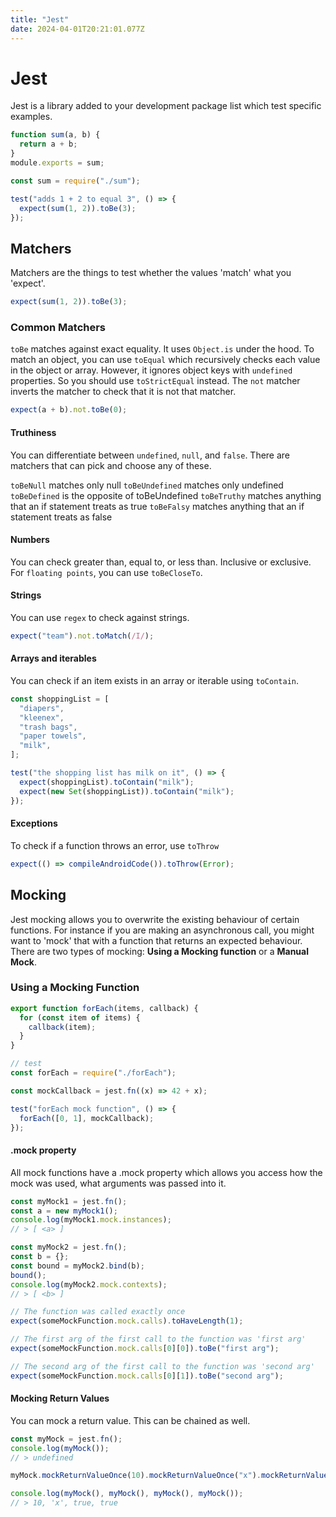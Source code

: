 ```yaml
---
title: "Jest"
date: 2024-04-01T20:21:01.077Z
---
```


# Jest

Jest is a library added to your development package list which test specific examples.

```javascript
function sum(a, b) {
  return a + b;
}
module.exports = sum;
```

```javascript
const sum = require("./sum");

test("adds 1 + 2 to equal 3", () => {
  expect(sum(1, 2)).toBe(3);
});
```

## Matchers

Matchers are the things to test whether the values 'match' what you 'expect'.

```javascript
expect(sum(1, 2)).toBe(3);
```

### Common Matchers

`toBe` matches against exact equality. It uses `Object.is` under the hood.
To match an object, you can use `toEqual` which recursively checks each value in the object or array. However, it ignores object keys with `undefined` properties. So you should use `toStrictEqual` instead.
The `not` matcher inverts the matcher to check that it is not that matcher.

```javascript
expect(a + b).not.toBe(0);
```

#### Truthiness

You can differentiate between `undefined`, `null`, and `false`. There are matchers that can pick and choose any of these.

`toBeNull` matches only null
`toBeUndefined` matches only undefined
`toBeDefined` is the opposite of toBeUndefined
`toBeTruthy` matches anything that an if statement treats as true
`toBeFalsy` matches anything that an if statement treats as false

#### Numbers

You can check greater than, equal to, or less than. Inclusive or exclusive. For `floating points`, you can use `toBeCloseTo`.

#### Strings

You can use `regex` to check against strings.

```javascript
expect("team").not.toMatch(/I/);
```

#### Arrays and iterables

You can check if an item exists in an array or iterable using `toContain`.

```javascript
const shoppingList = [
  "diapers",
  "kleenex",
  "trash bags",
  "paper towels",
  "milk",
];

test("the shopping list has milk on it", () => {
  expect(shoppingList).toContain("milk");
  expect(new Set(shoppingList)).toContain("milk");
});
```

#### Exceptions

To check if a function throws an error, use `toThrow`

```javascript
expect(() => compileAndroidCode()).toThrow(Error);
```

## Mocking

Jest mocking allows you to overwrite the existing behaviour of certain functions. For instance if you are making an asynchronous call, you might want to 'mock' that with a function that returns an expected behaviour. There are two types of mocking: **Using a Mocking function** or a **Manual Mock**.

### Using a Mocking Function

```javascript
export function forEach(items, callback) {
  for (const item of items) {
    callback(item);
  }
}

// test
const forEach = require("./forEach");

const mockCallback = jest.fn((x) => 42 + x);

test("forEach mock function", () => {
  forEach([0, 1], mockCallback);
});
```

#### .mock property

All mock functions have a .mock property which allows you access how the mock was used, what arguments was passed into it.

```javascript
const myMock1 = jest.fn();
const a = new myMock1();
console.log(myMock1.mock.instances);
// > [ <a> ]

const myMock2 = jest.fn();
const b = {};
const bound = myMock2.bind(b);
bound();
console.log(myMock2.mock.contexts);
// > [ <b> ]

// The function was called exactly once
expect(someMockFunction.mock.calls).toHaveLength(1);

// The first arg of the first call to the function was 'first arg'
expect(someMockFunction.mock.calls[0][0]).toBe("first arg");

// The second arg of the first call to the function was 'second arg'
expect(someMockFunction.mock.calls[0][1]).toBe("second arg");
```

#### Mocking Return Values

You can mock a return value. This can be chained as well.

```javascript
const myMock = jest.fn();
console.log(myMock());
// > undefined

myMock.mockReturnValueOnce(10).mockReturnValueOnce("x").mockReturnValue(true);

console.log(myMock(), myMock(), myMock(), myMock());
// > 10, 'x', true, true
```
